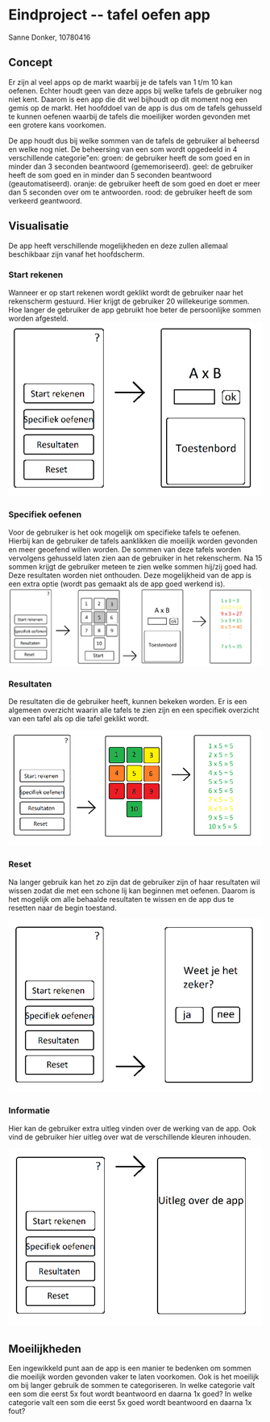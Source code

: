 # Eindproject -- tafel oefen app
Sanne Donker, 10780416

## Concept
Er zijn al veel apps op de markt waarbij je de tafels van 1 t/m 10 kan oefenen. Echter houdt geen van deze apps bij welke tafels de gebruiker nog niet kent. Daarom is een app die dit wel bijhoudt op dit moment nog een gemis op de markt.
Het hoofddoel van de app is dus om de tafels gehusseld te kunnen oefenen waarbij de tafels die moeilijker worden gevonden met een grotere kans voorkomen.

De app houdt dus bij welke sommen van de tafels de gebruiker al beheersd en welke nog niet. De beheersing van een som wordt opgedeeld in 4 verschillende categorie\"en:
groen: de gebruiker heeft de som goed en in minder dan 3 seconden beantwoord (gememoriseerd).
geel: de gebruiker heeft de som goed en in minder dan 5 seconden beantwoord (geautomatiseerd).
oranje: de gebruiker heeft de som goed en doet er meer dan 5 seconden over om te antwoorden.
rood: de gebruiker heeft de som verkeerd geantwoord.

## Visualisatie
De app heeft verschillende mogelijkheden en deze zullen allemaal beschikbaar zijn vanaf het hoofdscherm.

### Start rekenen
Wanneer er op start rekenen wordt geklikt wordt de gebruiker naar het rekenscherm gestuurd. Hier krijgt de gebruiker 20 willekeurige sommen. Hoe langer de gebruiker de app gebruikt hoe beter de persoonlijke sommen worden afgesteld.
![alt text](https://github.com/sannedonker/mprog-final-project/blob/master/doc/scherm1.png)

### Specifiek oefenen
Voor de gebruiker is het ook mogelijk om specifieke tafels te oefenen. Hierbij kan de gebruiker de tafels aanklikken die moeilijk worden gevonden en meer geoefend willen worden. De sommen van deze tafels worden vervolgens gehusseld laten zien aan de gebruiker in het rekenscherm. Na 15 sommen krijgt de gebruiker meteen te zien welke sommen hij/zij goed had. Deze resultaten worden niet onthouden. Deze mogelijkheid van de app is een extra optie (wordt pas gemaakt als de app goed werkend is).
![alt text](https://github.com/sannedonker/mprog-final-project/blob/master/doc/scherm2.png)

### Resultaten
De resultaten die de gebruiker heeft, kunnen bekeken worden. Er is een algemeen overzicht waarin alle tafels te zien zijn en een specifiek overzicht van een tafel als op die tafel geklikt wordt.

![alt text](https://github.com/sannedonker/mprog-final-project/blob/master/doc/scherm3.png)

### Reset
Na langer gebruik kan het zo zijn dat de gebruiker zijn of haar resultaten wil wissen zodat die met een schone lij kan beginnen met oefenen. Daarom is het mogelijk om alle behaalde resultaten te wissen en de app dus te resetten naar de begin toestand.


![alt text](https://github.com/sannedonker/mprog-final-project/blob/master/doc/scherm4.png)

### Informatie
Hier kan de gebruiker extra uitleg vinden over de werking van de app. Ook vind de gebruiker hier uitleg over wat de verschillende kleuren inhouden.

![alt text](https://github.com/sannedonker/mprog-final-project/blob/master/doc/scherm5.png)

## Moeilijkheden
Een ingewikkeld punt aan de app is een manier te bedenken om sommen die moeilijk worden gevonden vaker te laten voorkomen. Ook is het moeilijk om bij langer gebruik de sommen te categoriseren. In welke categorie valt een som die eerst 5x fout wordt beantwoord en daarna 1x goed? In welke categorie valt een som die eerst 5x goed wordt beantwoord en daarna 1x fout?

